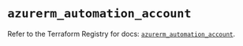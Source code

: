 # `azurerm_automation_account`

Refer to the Terraform Registry for docs: [`azurerm_automation_account`](https://registry.terraform.io/providers/hashicorp/azurerm/3.105.0/docs/resources/automation_account).
